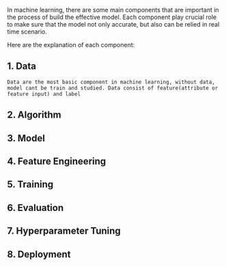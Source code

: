 In machine learning, there are some main components that are important in the process of build the effective model. Each component play crucial role to make sure that the model not only accurate, but also can be relied in real time scenario.

Here are the explanation of each component:

## 1. Data
	Data are the most basic component in machine learning, without data, model cant be train and studied. Data consist of feature(attribute or feature input) and label
## 2. Algorithm
## 3. Model
## 4. Feature Engineering
## 5. Training
## 6. Evaluation
## 7. Hyperparameter Tuning
## 8. Deployment